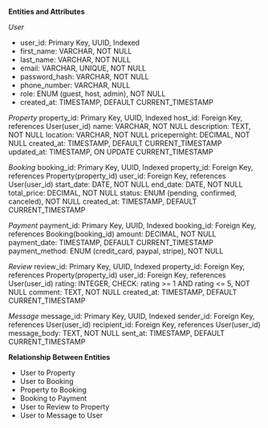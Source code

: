 **Entities and Attributes**

*User*
- user_id: Primary Key, UUID, Indexed
- first_name: VARCHAR, NOT NULL
- last_name: VARCHAR, NOT NULL
- email: VARCHAR, UNIQUE, NOT NULL
- password_hash: VARCHAR, NOT NULL
- phone_number: VARCHAR, NULL
- role: ENUM (guest, host, admin), NOT NULL
- created_at: TIMESTAMP, DEFAULT CURRENT_TIMESTAMP

*Property*
property_id: Primary Key, UUID, Indexed
host_id: Foreign Key, references User(user_id)
name: VARCHAR, NOT NULL
description: TEXT, NOT NULL
location: VARCHAR, NOT NULL
pricepernight: DECIMAL, NOT NULL
created_at: TIMESTAMP, DEFAULT CURRENT_TIMESTAMP
updated_at: TIMESTAMP, ON UPDATE CURRENT_TIMESTAMP

*Booking*
booking_id: Primary Key, UUID, Indexed
property_id: Foreign Key, references Property(property_id)
user_id: Foreign Key, references User(user_id)
start_date: DATE, NOT NULL
end_date: DATE, NOT NULL
total_price: DECIMAL, NOT NULL
status: ENUM (pending, confirmed, canceled), NOT NULL
created_at: TIMESTAMP, DEFAULT CURRENT_TIMESTAMP

*Payment*
payment_id: Primary Key, UUID, Indexed
booking_id: Foreign Key, references Booking(booking_id)
amount: DECIMAL, NOT NULL
payment_date: TIMESTAMP, DEFAULT CURRENT_TIMESTAMP
payment_method: ENUM (credit_card, paypal, stripe), NOT NULL

*Review*
review_id: Primary Key, UUID, Indexed
property_id: Foreign Key, references Property(property_id)
user_id: Foreign Key, references User(user_id)
rating: INTEGER, CHECK: rating >= 1 AND rating <= 5, NOT NULL
comment: TEXT, NOT NULL
created_at: TIMESTAMP, DEFAULT CURRENT_TIMESTAMP

*Message*
message_id: Primary Key, UUID, Indexed
sender_id: Foreign Key, references User(user_id)
recipient_id: Foreign Key, references User(user_id)
message_body: TEXT, NOT NULL
sent_at: TIMESTAMP, DEFAULT CURRENT_TIMESTAMP


**Relationship Between Entities**
- User to Property
- User to Booking
- Property to Booking
- Booking to Payment
- User to Review to Property
- User to Message to User 
